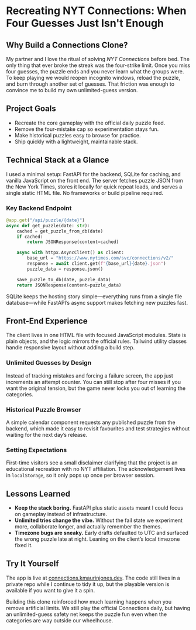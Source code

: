 # Recreating NYT Connections: When Four Guesses Just Isn't Enough

## Why Build a Connections Clone?

My partner and I love the ritual of solving *NYT Connections* before bed. The only thing that ever
broke the streak was the four-strike limit. Once you miss four guesses, the puzzle ends and you never
learn what the groups were. To keep playing we would reopen incognito windows, reload the puzzle, and
burn through another set of guesses. That friction was enough to convince me to build my own
unlimited-guess version.

## Project Goals

- Recreate the core gameplay with the official daily puzzle feed.
- Remove the four-mistake cap so experimentation stays fun.
- Make historical puzzles easy to browse for practice.
- Ship quickly with a lightweight, maintainable stack.

## Technical Stack at a Glance

I used a minimal setup: FastAPI for the backend, SQLite for caching, and vanilla JavaScript on the
front end. The server fetches puzzle JSON from the New York Times, stores it locally for quick repeat
loads, and serves a single static HTML file. No frameworks or build pipeline required.

### Key Backend Endpoint

```python
@app.get("/api/puzzle/{date}")
async def get_puzzle(date: str):
    cached = get_puzzle_from_db(date)
    if cached:
        return JSONResponse(content=cached)

    async with httpx.AsyncClient() as client:
        base_url = "https://www.nytimes.com/svc/connections/v2/"
        response = await client.get(f"{base_url}{date}.json")
        puzzle_data = response.json()

    save_puzzle_to_db(date, puzzle_data)
    return JSONResponse(content=puzzle_data)
```

SQLite keeps the hosting story simple—everything runs from a single file database—while FastAPI’s
async support makes fetching new puzzles fast.

## Front-End Experience

The client lives in one HTML file with focused JavaScript modules. State is plain objects, and the
logic mirrors the official rules. Tailwind utility classes handle responsive layout without adding a
build step.

### Unlimited Guesses by Design

Instead of tracking mistakes and forcing a failure screen, the app just increments an attempt counter.
You can still stop after four misses if you want the original tension, but the game never locks you
out of learning the categories.

### Historical Puzzle Browser

A simple calendar component requests any published puzzle from the backend, which made it easy to
revisit favourites and test strategies without waiting for the next day’s release.

### Setting Expectations

First-time visitors see a small disclaimer clarifying that the project is an educational recreation
with no NYT affiliation. The acknowledgement lives in `localStorage`, so it only pops up once per
browser session.

## Lessons Learned

- **Keep the stack boring.** FastAPI plus static assets meant I could focus on gameplay instead of
  infrastructure.
- **Unlimited tries change the vibe.** Without the fail state we experiment more, collaborate longer,
  and actually remember the themes.
- **Timezone bugs are sneaky.** Early drafts defaulted to UTC and surfaced the wrong puzzle late at
  night. Leaning on the client’s local timezone fixed it.

## Try It Yourself

The app is live at [connections.kmaurinjones.dev](https://connections.kmaurinjones.dev). The code
still lives in a private repo while I continue to tidy it up, but the playable version is available
if you want to give it a spin.

Building this clone reinforced how much learning happens when you remove artificial limits. We still
play the official Connections daily, but having an unlimited-guess safety net keeps the puzzle fun
even when the categories are way outside our wheelhouse.
